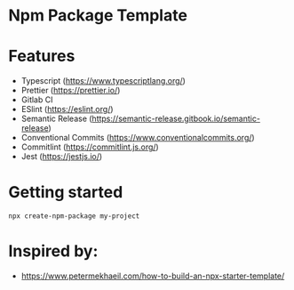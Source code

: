 # Npm Package Template

# Features

- Typescript (https://www.typescriptlang.org/)
- Prettier (https://prettier.io/)
- Gitlab CI
- ESlint (https://eslint.org/)
- Semantic Release (https://semantic-release.gitbook.io/semantic-release)
- Conventional Commits (https://www.conventionalcommits.org/)
- Commitlint (https://commitlint.js.org/)
- Jest (https://jestjs.io/)

# Getting started

`npx create-npm-package my-project`


# Inspired by:

- https://www.petermekhaeil.com/how-to-build-an-npx-starter-template/